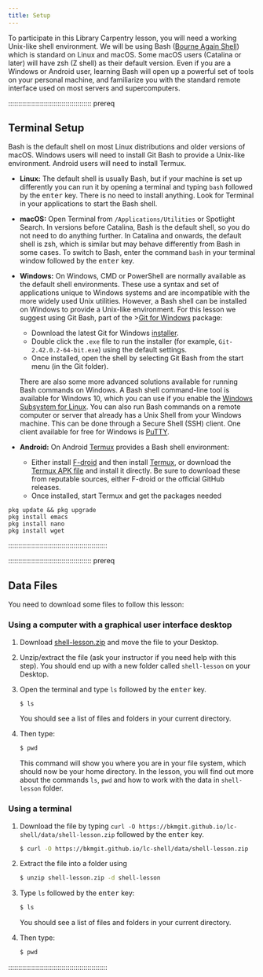 ```yaml
---
title: Setup
---
```


To participate in this Library Carpentry lesson, you will need a working Unix-like shell environment. We will be using Bash ([Bourne Again Shell](https://en.wikipedia.org/wiki/Bash_\(Unix_shell\))) which is standard on Linux and macOS. Some macOS users (Catalina or later) will have zsh (Z shell) as their default version. Even if you are a Windows or Android user, learning Bash will open up a powerful set of tools on your personal machine, and familiarize you with the standard remote interface used on most servers and supercomputers.

::::::::::::::::::::::::::::::::::::::::::  prereq

## Terminal Setup

Bash is the default shell on most Linux distributions and older versions of macOS. Windows users will need to install Git Bash to provide a Unix-like environment.  Android users will need to install Termux.

- **Linux:** The default shell is usually Bash, but if your machine is set up differently you can run it by opening a terminal and typing `bash` followed by the <kbd>enter</kbd> key. There is no need to install anything. Look for Terminal in your applications to start the Bash shell.

- **macOS:** Open Terminal from `/Applications/Utilities` or Spotlight Search. In versions before Catalina, Bash is the default shell, so you do not need to do anything further. In Catalina and onwards, the default shell is zsh, which is similar but may behave differently from Bash in some cases. To switch to Bash, enter the command `bash` in your terminal window followed by the <kbd>enter</kbd> key.

- **Windows:** On Windows, CMD or PowerShell are normally available as the default shell environments. These use a syntax and set of applications unique to Windows systems and are incompatible with the more widely used Unix utilities. However, a Bash shell can be installed on Windows to provide a Unix-like environment. For this lesson we suggest using Git Bash, part of the >[Git for Windows](https://gitforwindows.org/) package:
  
  - Download the latest Git for Windows [installer](https://gitforwindows.org/).
  - Double click the `.exe` file to run the installer (for example, `Git-2.42.0.2-64-bit.exe`) using the default settings.
  - Once installed, open the shell by selecting Git Bash from the start menu (in the Git folder).

  There are also some more advanced solutions available for running Bash commands on Windows. A Bash shell command-line tool is available for Windows 10, which you can use if you enable the [Windows Subsystem for Linux](https://docs.microsoft.com/en-us/windows/wsl/install-win10). You can also run Bash commands on a remote computer or server that already has a Unix Shell from your Windows machine. This can be done through a Secure Shell (SSH) client. One client available for free for Windows is [PuTTY](https://www.putty.org/).

- **Android:** On Android [Termux](https://termux.dev/en/) provides a Bash shell environment:
  
  - Either install [F-droid](https://f-droid.org/en/) and then install [Termux](https://f-droid.org/en/packages/com.termux/), or download the [Termux APK file](https://f-droid.org/en/packages/com.termux/) and install it directly.  Be sure to download these from reputable sources, either F-droid or the official GitHub releases.
  - Once installed, start Termux and get the packages needed
```
pkg update && pkg upgrade
pkg install emacs
pkg install nano
pkg install wget
```

::::::::::::::::::::::::::::::::::::::::::::::::::

::::::::::::::::::::::::::::::::::::::::::  prereq

## Data Files

You need to download some files to follow this lesson:

### Using a computer with a graphical user interface desktop

1. Download [shell-lesson.zip](data/shell-lesson.zip) and move the file to your Desktop.
2. Unzip/extract the file (ask your instructor if you need help with this step). You should end up with a new folder called `shell-lesson` on your Desktop.
3. Open the terminal and type `ls` followed by the <kbd>enter</kbd> key.

    ```bash
    $ ls
    ```

    You should see a list of files and folders in your current directory.

4. Then type:

    ```bash
    $ pwd
    ```

    This command will show you where you are in your file system, which should now be your home directory. In the lesson, you will find out more about the commands `ls`, `pwd` and how to work with the data in `shell-lesson` folder.

### Using a terminal

1. Download the file by typing `curl -O https://bkmgit.github.io/lc-shell/data/shell-lesson.zip`
followed by the <kbd>enter</kbd> key.

    ```bash
    $ curl -O https://bkmgit.github.io/lc-shell/data/shell-lesson.zip
    ```

2. Extract the file into a folder using

    ```bash
    $ unzip shell-lesson.zip -d shell-lesson
    ```

3. Type `ls` followed by the <kbd>enter</kbd> key:

    ```bash
    $ ls
    ```

    You should see a list of files and folders in your current directory.

4. Then type:

    ```bash
    $ pwd
    ```
    
::::::::::::::::::::::::::::::::::::::::::::::::::
